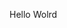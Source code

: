 Hello Wolrd




























































































































































































































































































































































































































































































































































































































































































































































































































































































































































































































































































































































































































































































































































































































































































































































































































































































































































































































































































































































































































































































































































































































































































































































































































































































































































































































































































































































































































































































































































































































